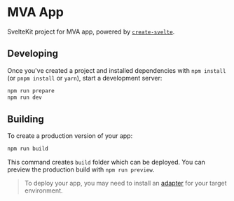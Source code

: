 # MVA App

SvelteKit project for MVA app, powered by [`create-svelte`](https://github.com/sveltejs/kit/tree/master/packages/create-svelte).

## Developing

Once you've created a project and installed dependencies with `npm install` (or `pnpm install` or `yarn`), start a development server:

```bash
npm run prepare
npm run dev
```

## Building

To create a production version of your app:

```bash
npm run build
```

This command creates `build` folder which can be deployed. You can preview the production build with `npm run preview`.

> To deploy your app, you may need to install an [adapter](https://kit.svelte.dev/docs/adapters) for your target environment.
